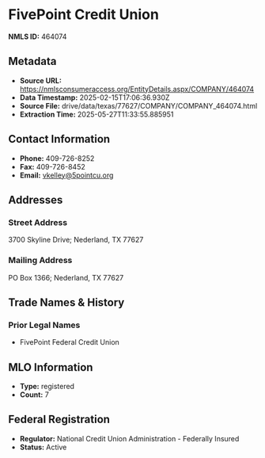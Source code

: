 # FivePoint Credit Union

**NMLS ID:** 464074

## Metadata
- **Source URL:** https://nmlsconsumeraccess.org/EntityDetails.aspx/COMPANY/464074
- **Data Timestamp:** 2025-02-15T17:06:36.930Z
- **Source File:** drive/data/texas/77627/COMPANY/COMPANY_464074.html
- **Extraction Time:** 2025-05-27T11:33:55.885951

## Contact Information
- **Phone:** 409-726-8252
- **Fax:** 409-726-8452
- **Email:** vkelley@5pointcu.org

## Addresses
### Street Address
3700 Skyline Drive; Nederland, TX 77627

### Mailing Address
PO Box 1366; Nederland, TX 77627

## Trade Names & History
### Prior Legal Names
- FivePoint Federal Credit Union

## MLO Information
- **Type:** registered
- **Count:** 7

## Federal Registration
- **Regulator:** National Credit Union Administration - Federally Insured
- **Status:** Active
